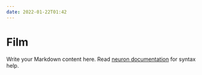 ```yaml
---
date: 2022-01-22T01:42
---
```


# Film

Write your Markdown content here. Read [neuron documentation](https://neuron.zettel.page/2011404.html) for syntax help.

